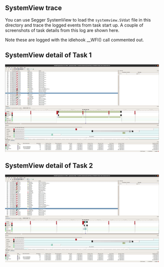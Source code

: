 ## SystemView trace

You can use Segger SystemView to load the `systemview.SVdat` file in this directory and trace
the logged events from task start up. A couple of screenshots of task details from this log
are shown here.

Note these are logged with the idlehook __WFI() call commented out.

## SystemView detail of Task 1

<img src="SystemView_Task1_detail.jpg" />


## SystemView detail of Task 2

<img src="SystemView_Task2_detail.jpg" />

